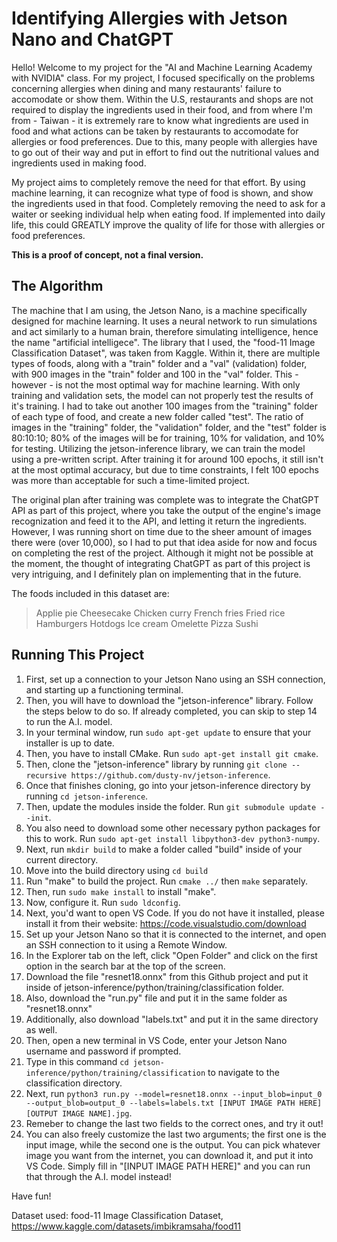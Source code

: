 # Identifying Allergies with Jetson Nano and ChatGPT

Hello! Welcome to my project for the "AI and Machine Learning Academy with NVIDIA" class. For my project, I focused specifically on the problems concerning allergies when dining and many restaurants' failure to accomodate or show them. Within the U.S, restaurants and shops are not required to display the ingredients used in their food, and from where I'm from - Taiwan - it is extremely rare to know what ingredients are used in food and what actions can be taken by restaurants to accomodate for allergies or food preferences. Due to this, many people with allergies have to go out of their way and put in effort to find out the nutritional values and ingredients used in making food.

My project aims to completely remove the need for that effort. By using machine learning, it can recognize what type of food is shown, and show the ingredients used in that food. Completely removing the need to ask for a waiter or seeking individual help when eating food. If implemented into daily life, this could GREATLY improve the quality of life for those with allergies or food preferences.

**This is a proof of concept, not a final version.**

## The Algorithm
The machine that I am using, the Jetson Nano, is a machine specifically designed for machine learning. It uses a neural network to run simulations and act similarly to a human brain, therefore simulating intelligence, hence the name "artificial intelligece". The library that I used, the "food-11 Image Classification Dataset", was taken from Kaggle. Within it, there are multiple types of foods, along with a "train" folder and a "val" (validation) folder, with 900 images in the "train" folder and 100 in the "val" folder. This - however - is not the most optimal way for machine learning. With only training and validation sets, the model can not properly test the results of it's training. I had to take out another 100 images from the "training" folder of each type of food, and create a new folder called "test". The ratio of images in the "training" folder, the "validation" folder, and the "test" folder is 80:10:10; 80% of the images will be for training, 10% for validation, and 10% for testing. Utilizing the jetson-inference library, we can train the model using a pre-written script. After training it for around 100 epochs, it still isn't at the most optimal accuracy, but due to time constraints, I felt 100 epochs was more than acceptable for such a time-limited project.

The original plan after training was complete was to integrate the ChatGPT API as part of this project, where you take the output of the engine's image recognization and feed it to the API, and letting it return the ingredients. However, I was running short on time due to the sheer amount of images there were (over 10,000), so I had to put that idea aside for now and focus on completing the rest of the project. Although it might not be possible at the moment, the thought of integrating ChatGPT as part of this project is very intriguing, and I definitely plan on implementing that in the future.

The foods included in this dataset are:
> Applie pie
> Cheesecake
> Chicken curry
> French fries
> Fried rice
> Hamburgers
> Hotdogs
> Ice cream
> Omelette
> Pizza
> Sushi

## Running This Project
1. First, set up a connection to your Jetson Nano using an SSH connection, and starting up a functioning terminal.
2. Then, you will have to download the "jetson-inference" library. Follow the steps below to do so. If already completed, you can skip to step 14 to run the A.I. model.
3. In your terminal window, run `sudo apt-get update` to ensure that your installer is up to date.
4. Then, you have to install CMake. Run `sudo apt-get install git cmake`.
5. Then, clone the "jetson-inference" library by running `git clone --recursive https://github.com/dusty-nv/jetson-inference`.
6. Once that finishes cloning, go into your jetson-inference directory by running `cd jetson-inference`.
7. Then, update the modules inside the folder. Run `git submodule update --init`.
8. You also need to download some other necessary python packages for this to work. Run `sudo apt-get install libpython3-dev python3-numpy`.
9. Next, run `mkdir build` to make a folder called "build" inside of your current directory.
10. Move into the build directory using `cd build`
11. Run "make" to build the project. Run `cmake ../` then `make` separately.
12. Then, run `sudo make install` to install "make".
13. Now, configure it. Run `sudo ldconfig`.
14. Next, you'd want to open VS Code. If you do not have it installed, please install it from their website: https://code.visualstudio.com/download
15. Set up your Jetson Nano so that it is connected to the internet, and open an SSH connection to it using a Remote Window.
16. In the Explorer tab on the left, click "Open Folder" and click on the first option in the search bar at the top of the screen.
17. Download the file "resnet18.onnx" from this Github project and put it inside of jetson-inference/python/training/classification folder.
18. Also, download the "run.py" file and put it in the same folder as "resnet18.onnx"
19. Additionally, also download "labels.txt" and put it in the same directory as well.
20. Then, open a new terminal in VS Code, enter your Jetson Nano username and password if prompted.
21. Type in this command `cd jetson-inference/python/training/classification` to navigate to the classification directory.
22. Next, run `python3 run.py --model=resnet18.onnx --input_blob=input_0 --output_blob=output_0 --labels=labels.txt [INPUT IMAGE PATH HERE] [OUTPUT IMAGE NAME].jpg`.
23. Remeber to change the last two fields to the correct ones, and try it out!
24. You can also freely customize the last two arguments; the first one is the input image, while the second one is the output. You can pick whatever image you want from the internet, you can download it, and put it into VS Code. Simply fill in "[INPUT IMAGE PATH HERE]" and you can run that through the A.I. model instead!

Have fun!

Dataset used: food-11 Image Classification Dataset, https://www.kaggle.com/datasets/imbikramsaha/food11
